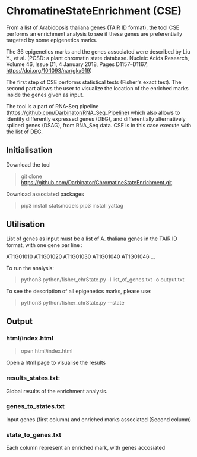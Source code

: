 # ChromatineStateEnrichment (CSE)

From a list of Arabidopsis thaliana genes (TAIR ID format), the tool CSE performs an enrichment analysis to see if these genes are preferentially targeted by some epigenetics marks.

The 36 epigenetics marks and the genes associated were described by Liu Y., et al. (PCSD: a plant chromatin state database. Nucleic Acids Research, Volume 46, Issue D1, 4 January 2018, Pages D1157–D1167, https://doi.org/10.1093/nar/gkx919)

The first step of CSE performs statistical tests (Fisher's exact test). The second part allows the user to visualize the location of the enriched marks inside the genes given as input.

The tool is a part of RNA-Seq pipeline (https://github.com/Darbinator/RNA_Seq_Pipeline) which also allows to identify differently expressed genes (DEG), and differentially alternatively spliced genes (DSAG), from RNA_Seq data. CSE is in this case execute with the list of DEG.

## Initialisation

Download the tool

> git clone https://github.com/Darbinator/ChromatineStateEnrichment.git

Download associated packages

> pip3 install statsmodels
> pip3 install yattag

## Utilisation

List of genes as input must be a list of A. thaliana genes in the TAIR ID format, with one gene par line :

AT1G01010
AT1G01020
AT1G01030
AT1G01040
AT1G01046
...

To run the analysis:

> python3 python/fisher_chrState.py -l list_of_genes.txt -o output.txt 

To see the description of all epigenetics marks, please use:

> python3 python/fisher_chrState.py --state

## Output

### html/index.html

> open html/index.html

Open a html page to visualise the results 

### results_states.txt:

Global results of the enrichment analysis.

### genes_to_states.txt 

Input genes (first column) and enriched marks associated (Second column)

### state_to_genes.txt

Each column represent an enriched mark, with genes accosiated

